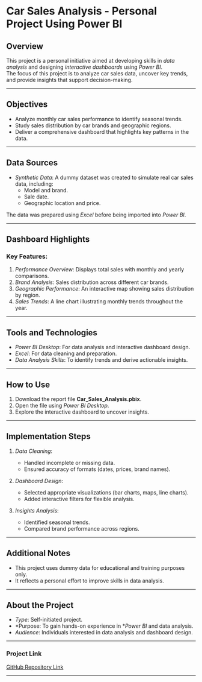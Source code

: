 # Car Sales Analysis - Personal Project Using Power BI

## Overview
This project is a personal initiative aimed at developing skills in *data analysis* and designing *interactive dashboards* using *Power BI*.  
The focus of this project is to analyze car sales data, uncover key trends, and provide insights that support decision-making.

---

## Objectives
- Analyze monthly car sales performance to identify seasonal trends.  
- Study sales distribution by car brands and geographic regions.  
- Deliver a comprehensive dashboard that highlights key patterns in the data.

---

## Data Sources
- *Synthetic Data*: A dummy dataset was created to simulate real car sales data, including:  
  - Model and brand.  
  - Sale date.  
  - Geographic location and price.  

The data was prepared using *Excel* before being imported into *Power BI*.

---

## Dashboard Highlights
### Key Features:
1. *Performance Overview*: Displays total sales with monthly and yearly comparisons.  
2. *Brand Analysis*: Sales distribution across different car brands.  
3. *Geographic Performance*: An interactive map showing sales distribution by region.  
4. *Sales Trends*: A line chart illustrating monthly trends throughout the year.
---
## Tools and Technologies
- *Power BI Desktop*: For data analysis and interactive dashboard design.  
- *Excel*: For data cleaning and preparation.  
- *Data Analysis Skills*: To identify trends and derive actionable insights.

---

## How to Use
1. Download the report file **Car_Sales_Analysis.pbix**.  
2. Open the file using *Power BI Desktop*.  
3. Explore the interactive dashboard to uncover insights.

---

## Implementation Steps
1. *Data Cleaning*:  
   - Handled incomplete or missing data.  
   - Ensured accuracy of formats (dates, prices, brand names).  

2. *Dashboard Design*:  
   - Selected appropriate visualizations (bar charts, maps, line charts).  
   - Added interactive filters for flexible analysis.  

3. *Insights Analysis*:  
   - Identified seasonal trends.  
   - Compared brand performance across regions.

---

## Additional Notes
- This project uses dummy data for educational and training purposes only.  
- It reflects a personal effort to improve skills in data analysis.

---

## About the Project
- *Type*: Self-initiated project.  
- *Purpose: To gain hands-on experience in **Power BI* and data analysis.  
- *Audience*: Individuals interested in data analysis and dashboard design.

---

### Project Link
[GitHub Repository Link](https://github.com/hashemhussienalialrbee/Report-Car-sales)

---
